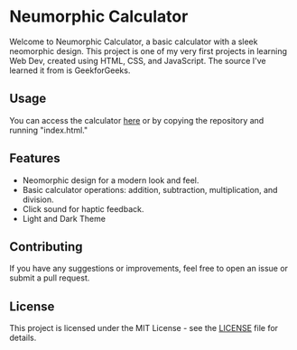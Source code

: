 # Neumorphic Calculator

Welcome to Neumorphic Calculator, a basic calculator with a sleek neomorphic design. This project is one of my very first projects in learning Web Dev, created using HTML, CSS, and JavaScript. The source I've learned it from is GeekforGeeks.

## Usage

You can access the calculator [here](https://zimmer550i.github.io/NeomorphicCalculatorWeb/) or by copying the repository and running "index.html."

## Features

- Neomorphic design for a modern look and feel.
- Basic calculator operations: addition, subtraction, multiplication, and division.
- Click sound for haptic feedback.
- Light and Dark Theme

## Contributing

If you have any suggestions or improvements, feel free to open an issue or submit a pull request.

## License

This project is licensed under the MIT License - see the [LICENSE](LICENSE) file for details.
